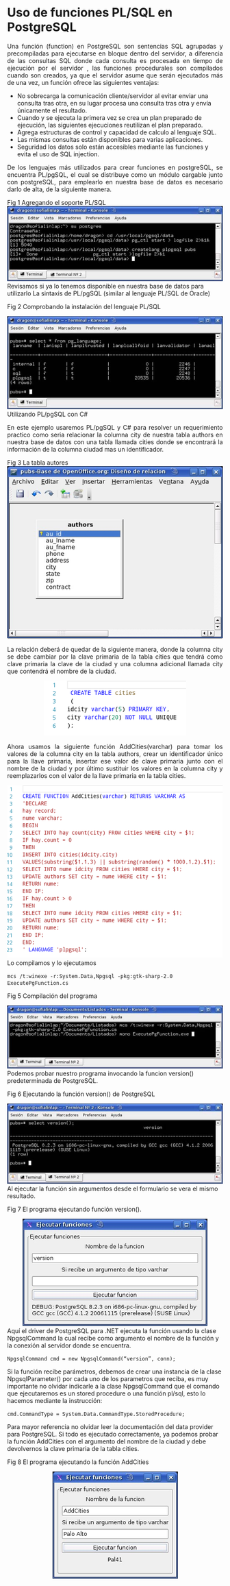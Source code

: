 # Uso de funciones PL/SQL en PostgreSQL

<p align="justify">
Una función (function) en PostgreSQL son sentencias SQL agrupadas y precompiladas para ejecutarse en bloque dentro del servidor, a diferencia de las consultas SQL donde cada consulta es procesada en tiempo de ejecución por el servidor , las funciones procedurales son compilados cuando son creados, ya que el servidor asume que serán ejecutados más de una vez, un función ofrece las siguientes ventajas:
<ul>
<li>
No sobrecarga la comunicación cliente/servidor al evitar enviar una consulta tras otra, en su lugar procesa una consulta tras otra y envía únicamente el resultado.
</li>
<li>
Cuando y se ejecuta la primera vez se crea un plan preparado de ejecución, las siguientes ejecuciones reutilizan el plan preparado.
</li>
<li>
Agrega estructuras de control y capacidad de calculo al lenguaje SQL.
</li>
<li>
Las mismas consultas están disponibles para varias aplicaciones.
</li>
<li>
Seguridad los datos solo están accesibles mediante las funciones y evita el uso de SQL injection.
</li>
</ul>
</p>
<p align="justify">
De los lenguajes más utilizados para crear funciones en postgreSQL, se encuentra PL/pgSQL, el cual se distribuye como un módulo cargable junto con postgreSQL, para emplearlo en nuestra base de datos es necesario darlo de alta, de la siguiente manera.
</p>
Fig 1 Agregando el soporte PL/SQL
<div align="center">
<img src="ado3_fig1.jpg"/>
</div>
Revisamos si ya lo tenemos disponible en nuestra base de datos para utilizarlo La sintaxis de PL/pgSQL (similar al lenguaje PL/SQL de Oracle)

Fig 2 Comprobando la instalación del lenguaje PL/SQL
<div align="center">
	<img src="ado3_fig2.jpg"/>
</div>
Utilizando PL/pgSQL con C#
<p align="justify">
En este ejemplo usaremos PL/pgSQL y C# para resolver un requerimiento practico como seria relacionar la columna city de nuestra tabla authors en nuestra base de datos con una tabla llamada cities donde se encontrará la información de la columna ciudad mas un identificador.
</p>
Fig 3 La tabla autores
<div align="center">
	<img src="ado3_fig3.jpg"/>
</div>
<p align="justify">
La relación deberá de quedar de la siguiente manera, donde la columna city se debe cambiar por la clave primaria de la tabla cities que tendrá como clave primaria la clave de la ciudad y una columna adicional llamada city que contendrá el nombre de la ciudad.
</p>
<div align="center">
	<img src="tbcities.png"/>
</div>
<p align="justify">
Ahora usamos la siguiente función AddCities(varchar) para tomar los valores de la columna city en la tabla authors, crear un identificador único para la llave primaria, insertar ese valor de clave primaria junto con el nombre de la ciudad y por último sustituir los valores en la columna city y reemplazarlos con el valor de la llave primaria en la tabla cities.
</p>
<div align="center">
	<img src="addcities.png"/>
</div>
Lo compilamos y lo ejecutamos

    mcs /t:winexe -r:System.Data,Npgsql -pkg:gtk-sharp-2.0 ExecutePgFunction.cs
Fig 5 Compilación del programa
<div align="center">
	<img src="ado3_fig5.jpg"/>
</div>
Podemos probar nuestro programa invocando la funcion version() predeterminada de PostgreSQL.

Fig 6 Ejecutando la función version() de PostgreSQL
<div align="center">
	<img src="ado3_fig6.jpg"/>
</div>
Al ejecutar la función sin argumentos desde el formulario se vera el mismo resultado.

Fig 7 El programa ejecutando función version().
<div align="center">
	<img src="ado3_fig7.jpg"/>
</div>
Aquí el driver de PostgreSQL para .NET ejecuta la función usando la clase NpgsqlCommand la cual recibe como argumento el nombre de la función y la conexión al servidor donde se encuentra.

    NpgsqlCommand cmd = new NpgsqlCommand(“version”, conn);
Si la función recibe parámetros, debemos de crear una instancia de la clase NpgsqlParameter() por cada uno de los parametros que reciba, es muy importante no olvidar indicarle a la clase NpgsqlCommand que el comando que ejecutaremos es un stored procedure o una función pl/sql, esto lo hacemos mediante la instrucción:

    cmd.CommandType = System.Data.CommandType.StoredProcedure;
Para mayor referencia no olvidar leer la documentación del data provider para PostgreSQL. Si todo es ejecutado correctamente, ya podemos probar la función AddCities con el argumento del nombre de la ciudad y debe devolvernos la clave primaria de la tabla cities.

Fig 8 El programa ejecutando la función AddCities
<div align="center">
	<img src="ado3_fig8.jpg"/>
</div>